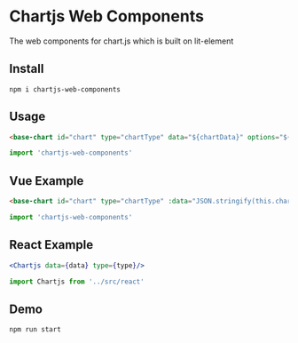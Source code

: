 # Chartjs Web Components

The web components for chart.js which is built on lit-element
## Install
```
npm i chartjs-web-components
```
## Usage
``` html
<base-chart id="chart" type="chartType" data="${chartData}" options="${chartOptions}"></base-chart>
```
``` js
import 'chartjs-web-components'
```
## Vue Example
``` html
<base-chart id="chart" type="chartType" :data="JSON.stringify(this.chartData)" :options="JSON.stringify(this.chartOptions)"></base-chart>
```
``` js
import 'chartjs-web-components'
```
## React Example
``` jsx
<Chartjs data={data} type={type}/>
```
``` js
import Chartjs from '../src/react'
```

## Demo
```
npm run start
```
